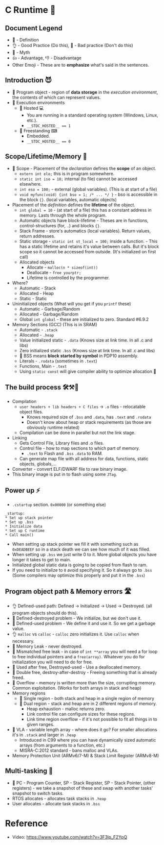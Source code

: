 # C Runtime 🌊

## Document Legend
* 🔵 - Definition
* 👌 - Good Practice (Do this), 🔴 - Bad practice (Don't do this)
* 👻 - Myth
* 👍 - Advantage, 👎 - Disadvantage
* Other Emoji - These are to **emphasize** what's said in the sentences.

## Introduction 😈
* 🔵 Program object - region of **data storage** in the *execution environment*,
  the contents of which can represent values.
* 🔵 Execution environments
  * 🔵 Hosted 💻
    * You are running in a standard operating system (Windows, Linux, etc.).
    * `__STDC_HOSTED__ == 1`
  * 🔵 Freestanding ⌨
    * Embedded.
    * `__STDC_HOSTED__ == 0`

## Scope/Lifetime/Memory 🧠
* 🔵 Scope - Placement of the *declaration* defines the **scope** of an object.
  * `extern int elo;` this is in program somewhere.
  * `static int iso = 10;` internal (to file) cannot be accessed elsewhere.
  * `int eso = 100;` - external (global variables). (This is at start of a file)
  * `void myfunc(void) {int bso = 1; /* ... */ }` - bso is accessible in the block `{}`. (local variables, automatic objects)
* Placement of the *definition* defines the **lifetime** of the object.
  * `int global = 10` - (at start of a file) this has a constant address in memory. Lasts through the whole program.
  * Automatic objects have block-lifetime - Theses are in functions, control-structures (for, ..) and blocks `{}`.
  * Stack Frame - store's automatics (local variables). Return values, return addresses.
  * Static storage - `static int st_local = 100;` inside a function. - This has a static lifetime and retains it's value between calls. But it's block scope so it cannot be accessed from outside. (It's initialized on first call)
  * Allocated objects
    * Allocate - `malloc(n * sizeof(int))`
    * Deallocate - `free yourptr;`
    * Lifetime is controlled by the programmer.
* Where?
  * Automatic - Stack
  * Allocated - Heap
  * Static - Static
* Uninitialized objects (What will you get if you `printf` these)
  * Automatic - Garbage/Random
  * Allocated - Garbage/Random
  * Global `int global` - these are initialized to zero. Standard #6.9.2
* Memory Sections (GCC) (This is in SRAM)
  * Automatic - `.stack`
  * Allocated - `.heap`
  * Value initialized static - `.data` (Knows size at link time. In all .c and libs)
  * Zero initialized static `.bss` (Knows size at link time. In all .c and libs)
  * 🔵 BSS means **block started by symbol** in PDP10 assembly.
  * Literals - `.rodata` (sometimes in `.text`)
  * Functions, Main - `.text`
  * Using `static const` will give compiler ability to optimize allocation 🤔

## The build process 🛠⚒🔨
* Compilation
  * `user headers + lib headers + C files` -> `.o` files - relocatable object files.
    * Knows required size of `.bss` and `.data`, has `.text` and `.rodata`
    * Doesn't know about heap or stack requirements (as those are obviously runtime related)
  * Compilation can be done in parallel but not the link stage.
* Linking
  * Gets Control File, Library files and .o files.
  * Control file - how to map sections to which part of memory.
    * `.text` to Flash and `.bss` `.data` to RAM.
  * Can generate map file with all address for data, functions, static objects, globals,...
* Converter - convert ELF/DWARF file to raw binary image.
* This binary image is put in to flash using some `JTag`.

## Power up ⚡
* `.cstartup` section. `0x00000` (or something else)
```
_startup:
* Set up stack pointer
* Set up .bss
* Initialize data
* Set up C runtime
* Call main()
```
* When setting up stack pointer we fill it with something such as `0xDEADBEEF` so in a stack death we can see how much of it was filled.
* When setting up `.bss` we just write 0 to it. More global objects you have longer it takes to get to main.
* Initialized global static data is going to be copied from flash to ram.
* If you need to initialize to `0` avoid specifying it. So it always go to `.bss` (Some compilers may optimize this properly and put it in the `.bss`)

## Program object path & Memory errors 🛣
* 👌 Defined-used path: Defined -> Initialized -> Used -> Destroyed. (all program objects should do this).
* 🔴 Defined-destroyed problem - We initialize, but we don't use it.
* 🔴 Defined-used problem - We define it and use it. So we get a garbage value.
* 👌 `malloc` vs `calloc` - `calloc` zero initializes it. Use `calloc` when necessary.
* 🔴 Memory Leak - never destroyed.
* 🔴 Mismatched free leak - in case of `int **array` you will need a for loop to free individual pointers and a `free(array)`. Whatever you do for initialization you will need to do for free.
* 🔴 Used after free, Destroyed-used - Use a deallocated memory.
* 🔴 Double free, destroy-after-destroy - Freeing something that is already freed.
* 🔴 Overflow - memory is written more than the size, corrupting memory. Common exploitation. (Works for both arrays in stack and heap)
* Memory regions
	* 🔵 Single region - both stack and heap in a single region of memory
	* 🔵 Dual region - stack and heap are in 2 different regions of memory.
		* Heap exhaustion - malloc returns zero.
		* Link control file can configure sizes for these regions.
		* Link time region overflow - if it's not possible to fit all things in to given ranges.
* 🔵 VLA - variable length array - where does it go? For smaller allocations it's in `.stack` and larger in `.heap`
	* Introduced in C99 where you can have dynamically sized automatic arrays (from arguments to a function, etc.)
	* MISRA-C:2012 standard - bans malloc and VLAs.
* Memory Protection Unit (ARMv6/7-M) & Stack Limit Register (ARMv8-M)


## Multi-tasking 💭
* 🔵 PC - Program Counter, SP - Stack Register, SP - Stack Pointer, (other registers) - we take a snapshot of these and swap with another tasks' snapshot to switch tasks.
* RTOS allocates - allocates task stacks in `.heap`
* User allocates - allocate task stacks in `.bss`

# Reference
* Video: https://www.youtube.com/watch?v=3F3lp_F2YpQ
